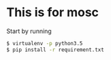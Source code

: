 # This is for mosc

Start by running
```sh
$ virtualenv -p python3.5
$ pip install -r requirement.txt
```

